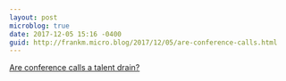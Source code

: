 ```yaml
---
layout: post
microblog: true
date: 2017-12-05 15:16 -0400
guid: http://frankm.micro.blog/2017/12/05/are-conference-calls.html
---
```

[Are conference calls a talent drain?](https://blogs.dxc.technology/2017/12/05/are-conference-calls-a-talent-drain/)
